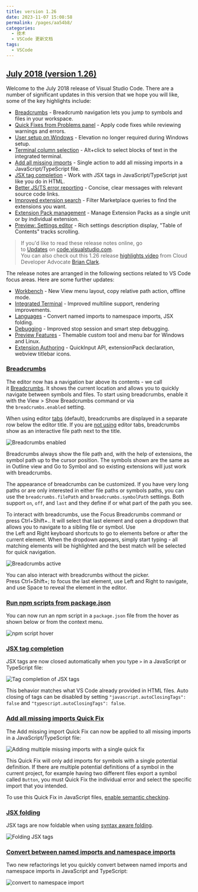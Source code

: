 ```yaml
---
title: version 1.26
date: 2023-11-07 15:08:58
permalink: /pages/aa54b8/
categories:
  - 技术
  - VSCode 更新文档
tags:
  - VSCode
---
```


## [July 2018 (version 1.26)](https://code.visualstudio.com/updates/v1_26)

Welcome to the July 2018 release of Visual Studio Code. There are a number of significant updates in this version that we hope you will like, some of the key highlights include:

- [Breadcrumbs](https://code.visualstudio.com/updates/v1_26#_breadcrumbs) - Breadcrumb navigation lets you jump to symbols and files in your workspace.
- [Quick Fixes from Problems panel](https://code.visualstudio.com/updates/v1_26#_problems-panel-quick-fixes) - Apply code fixes while reviewing warnings and errors.
- [User setup on Windows](https://code.visualstudio.com/updates/v1_26#_user-setup-for-windows) - Elevation no longer required during Windows setup.
- [Terminal column selection](https://code.visualstudio.com/updates/v1_26#_column-selection) - Alt+click to select blocks of text in the integrated terminal.
- [Add all missing imports](https://code.visualstudio.com/updates/v1_26#_add-all-missing-imports-quick-fix) - Single action to add all missing imports in a JavaScript/TypeScript file.
- [JSX tag completion](https://code.visualstudio.com/updates/v1_26#_jsx-tag-completion) - Work with JSX tags in JavaScript/TypeScript just like you do in HTML.
- [Better JS/TS error reporting](https://code.visualstudio.com/updates/v1_26#_better-error-reporting) - Concise, clear messages with relevant source code links.
- [Improved extension search](https://code.visualstudio.com/updates/v1_26#_intellisense-for-extension-search) - Filter Marketplace queries to find the extensions you want.
- [Extension Pack management](https://code.visualstudio.com/updates/v1_26#_extension-packs-revisited) - Manage Extension Packs as a single unit or by individual extension.
- [Preview: Settings editor](https://code.visualstudio.com/updates/v1_26#_new-settings-editor) - Rich settings description display, "Table of Contents" tracks scrolling.

> If you'd like to read these release notes online, go to [Updates](https://code.visualstudio.com/updates) on [code.visualstudio.com](https://code.visualstudio.com/).\
> You can also check out this 1.26 release [highlights video](https://youtu.be/VwSw-r6fHYQ) from Cloud Developer Advocate [Brian Clark](https://twitter.com/_clarkio).

The release notes are arranged in the following sections related to VS Code focus areas. Here are some further updates:

- [Workbench](https://code.visualstudio.com/updates/v1_26#_workbench) - New View menu layout, copy relative path action, offline mode.
- [Integrated Terminal](https://code.visualstudio.com/updates/v1_26#_integrated-terminal) - Improved multiline support, rendering improvements.
- [Languages](https://code.visualstudio.com/updates/v1_26#_languages) - Convert named imports to namespace imports, JSX folding.
- [Debugging](https://code.visualstudio.com/updates/v1_26#_debugging) - Improved stop session and smart step debugging.
- [Preview Features](https://code.visualstudio.com/updates/v1_26#_preview-features) - Themable custom tool and menu bar for Windows and Linux.
- [Extension Authoring](https://code.visualstudio.com/updates/v1_26#_extension-authoring) - QuickInput API, extensionPack declaration, webview titlebar icons.

### [Breadcrumbs](https://code.visualstudio.com/updates/v1_26#_breadcrumbs)

The editor now has a navigation bar above its contents - we call it [Breadcrumbs](<https://en.wikipedia.org/wiki/Breadcrumb_(navigation)>). It shows the current location and allows you to quickly navigate between symbols and files. To start using breadcrumbs, enable it with the View > Show Breadcrumbs command or via the `breadcrumbs.enabled` setting.

When using editor [tabs](https://code.visualstudio.com/docs/getstarted/userinterface#_tabs) (default), breadcrumbs are displayed in a separate row below the editor title. If you are [not using](https://code.visualstudio.com/docs/getstarted/userinterface#_working-without-tabs) editor tabs, breadcrumbs show as an interactive file path next to the title.

![Breadcrumbs enabled](https://code.visualstudio.com/assets/updates/1_26/breadcrumbs_tabs_notabs.png)

Breadcrumbs always show the file path and, with the help of extensions, the symbol path up to the cursor position. The symbols shown are the same as in Outline view and Go to Symbol and so existing extensions will just work with breadcrumbs.

The appearance of breadcrumbs can be customized. If you have very long paths or are only interested in either file paths or symbols paths, you can use the `breadcrumbs.filePath` and `breadcrumbs.symbolPath` settings. Both support `on`, `off`, and `last` and they define if or what part of the path you see.

To interact with breadcrumbs, use the Focus Breadcrumbs command or press Ctrl+Shift+.. It will select that last element and open a dropdown that allows you to navigate to a sibling file or symbol. Use the Left and Right keyboard shortcuts to go to elements before or after the current element. When the dropdown appears, simply start typing - all matching elements will be highlighted and the best match will be selected for quick navigation.

![Breadcrumbs active](https://code.visualstudio.com/assets/updates/1_26/breadcrumbs_active.gif)

You can also interact with breadcrumbs without the picker. Press Ctrl+Shift+; to focus the last element, use Left and Right to navigate, and use Space to reveal the element in the editor.

### [Run npm scripts from package.json](https://code.visualstudio.com/updates/v1_26#_run-npm-scripts-from-packagejson)

You can now run an npm script in a `package.json` file from the hover as shown below or from the context menu.

![npm script hover](https://code.visualstudio.com/assets/updates/1_26/npm-script-hover.png)

### [JSX tag completion](https://code.visualstudio.com/updates/v1_26#_jsx-tag-completion)

JSX tags are now closed automatically when you type `>` in a JavaScript or TypeScript file:

![Tag completion of JSX tags](https://code.visualstudio.com/assets/updates/1_26/ts-jsx-tag-complete.gif)

This behavior matches what VS Code already provided in HTML files. Auto closing of tags can be disabled by setting `"javascript.autoClosingTags": false` and `"typescript.autoClosingTags": false`.

### [Add all missing imports Quick Fix](https://code.visualstudio.com/updates/v1_26#_add-all-missing-imports-quick-fix)

The Add missing import Quick Fix can now be applied to all missing imports in a JavaScript/TypeScript file:

![Adding multiple missing imports with a single quick fix](https://code.visualstudio.com/assets/updates/1_26/ts-import-all-quick-fix.gif)

This Quick Fix will only add imports for symbols with a single potential definition. If there are multiple potential definitions of a symbol in the current project, for example having two different files export a symbol called `Button`, you must Quick Fix the individual error and select the specific import that you intended.

To use this Quick Fix in JavaScript files, [enable semantic checking](https://code.visualstudio.com/docs/languages/javascript#_type-checking).

### [JSX folding](https://code.visualstudio.com/updates/v1_26#_jsx-folding)

JSX tags are now foldable when using [syntax aware folding](https://code.visualstudio.com/docs/editor/codebasics#_folding).

![Folding JSX tags](https://code.visualstudio.com/assets/updates/1_26/ts-jsx-folding.gif)

### [Convert between named imports and namespace imports](https://code.visualstudio.com/updates/v1_26#_convert-between-named-imports-and-namespace-imports)

Two new refactorings let you quickly convert between named imports and namespace imports in JavaScript and TypeScript:

![convert to namespace import](https://code.visualstudio.com/assets/updates/1_26/ts-convert-to-namespace-import.gif)
